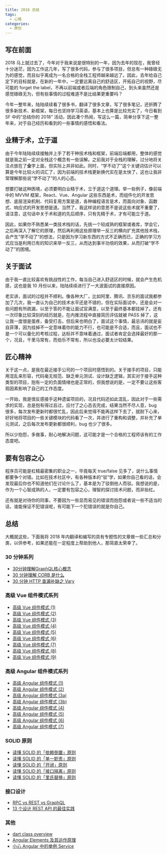 ```yaml
---
title: 2018 总结
tags:
  - 心情 
categories:   
  - 原创
---
```


## 写在前面
2018 马上就过去了，今年对于我来说是很特别的一年，因为去年的现在，我曾经十分迷茫，因为工作这几年，写了很多代码，参与了很多项目，但总有一种碌碌无为的感觉，而且似乎离成为一名合格的全栈工程师越来越远了。因此，去年给自己定下的目标就是，在新的一年中，一定要远离自己的舒适区，开拓自己的视野，尽可能的 forget the label，不再以前端或者后端的角色限制自己，到头来虽然还是感觉碌碌无为，但有些事情的过程难道不是比结果更重要吗？

今年一整年来，陆陆续续看了很多书，翻译了很多文章，写了很多笔记，还折腾了很多新技术、新框架，每日也坚持学习英语，基本上也算是比较充实了，今日看到 SF 中的“总结你的 2018” 活动，因此凑个热闹，写这么一篇，简单分享下这一整年来，对于自己经历和看到的一些事情的感悟和看法。

## 业精于术，立于道
由于今年陆陆续续接触并上手了若干种技术栈和框架，前端后端都用，整体的感觉就是我之前一定对全栈这个概念有一些误解。之前我对于全栈的理解，过分地将关注点放在了**全**字上面，但实际上并非如此。同时，“学不动了”这个关键词估计可以算是今年比较火的词汇了，因为前端的技术栈更新换代实在是太快了，这也让我非常理解那些说“学不动了”的人的心态。

想要打破这种困境，必须要明白业精于术，立于道这个道理。举一些例子，像前端中的 MVVM 框架，React、Vue、Angular 这些东西是术，而组件化的开发思想、底层渲染机制、代码复用方案是道，各种编程语言是术，而面向对象、函数式、响应式的开发思想是道。当然了，我这样说的意思不是说这些术就不重要了，请注意，这句话中关于术和道的先后顺序，只有先精于术，才有可能立于道。

因此，如果你不熟悉某一类技术栈的话，先挑一个较成熟的框架或者库，学会它，之后再深入了解它的原理，然后再利用这些原理举一反三的横向扩充其他技术栈，会产生”学不动了“的想法，只是因为学习新东西的方式不正确而已，正确的学习方式应当是利用已有的知识来举一反三，从而达到事半功倍的效果，从而打破“学不动了”的困境。

## 关于面试
由于我一直比较喜欢有挑战性的工作，每当自己进入舒适区的时候，就会产生危机感，这也是我 10 月份以来，陆陆续续进行了一大波面试的直接原因。

老实讲，面试的过程并不顺利。像各种大厂，比如阿里、腾讯、京东的面试我都参加了几次，我一直认为自己的技术水平还是不错的，但在实际面试中，还是会对一些问题有所疏漏，以至于答的不能让面试官满意，以至于最终基本都挂掉了。还有一次印象比较深刻的经历就是，在内推流程中直接简历评估就被 PASS 掉了，这让我一度很是蛋疼，备受打击。但后来也明白了，面试这个事情，最忌讳的就是妄自菲薄，因为挂掉不一定意味着你的能力不行，也可能是不合适，而且，面试也不是一个可以量化的考核过程，达标并不意味着通过，面试者肯定会选择最好的那一个，况且，千里马常有，而伯乐不常有，所以也没必要太计较结果。

## 匠心精神
关于这一点，是我在最近接手公司的一个项目时感悟到的。关于接手的项目，只能用混乱来形容，代码毫无规范、缺乏单元测试、设计缺乏逻辑，其实对于接手这种类型的项目，抱有一定的负面情绪也是正常的，但我想说的是，一定不要让这些客观因素影响了自己的工作态度。

一开始，我是很反感接手这种遗留项目的，况且代码还如此混乱，因此对于一些需求的实现，总是抱有得过且过，应付了之心态去完成，结果当然不尽人意，bug 很多，每次发布更新时都很忙乱，因此后来觉得不能再这样下去了，就耐下心来，好好地将项目的一些关键模块的代码看了一次，并进行了重构和调整，并补充了单元测试，之后每次发布更新都很顺利，bug 也少了很多。

所以少抱怨，多做事，耐心地解决问题，这可能才是一个合格的工程师该有的工作态度吧。

## 要有包容之心
程序员可能是杠精最密集的职业之一，毕竟每天 true/false 见多了，说什么事情都要争个对错。比如在技术社区中，有各种版本的“驳”学，如果你自己看的话，会发现最后你也不知道他们在讨论什么了，基本是为了驳倒他人而驳。我想说的是，作为一个心智成熟的人，一定要有包容之心，理智的探讨技术问题，而非抬杠。

还有就是对待你的同事，不要因为一些显而易见的错误而抱怨或者说一些不适当的话，谁能保证不犯错误呢，有可能下一个犯错误的就是你自己。

## 总结
大概就这些，下面我将 2018 年内翻译和编写的具有专题性的文章做一些汇总和分类，以供参考，如果还能在一定程度上帮助到他人，那简直太荣幸了。

### 30 分钟系列
* [30分钟理解GraphQL核心概念](https://segmentfault.com/a/1190000014131950)
* [30 分钟理解 CORB 是什么](https://segmentfault.com/a/1190000016126079)
* [30 分钟 HTTP 查漏补缺之 Vary](https://segmentfault.com/a/1190000016648967)

### 高级 Vue 组件模式系列
* [高级 Vue 组件模式 (1)](https://segmentfault.com/a/1190000016747215)
* [高级 Vue 组件模式 (2)](https://segmentfault.com/a/1190000016747611)
* [高级 Vue 组件模式 (3)](https://segmentfault.com/a/1190000016748517)
* [高级 Vue 组件模式 (4)](https://segmentfault.com/a/1190000016752269)
* [高级 Vue 组件模式 (5)](https://segmentfault.com/a/1190000016752855)
* [高级 Vue 组件模式 (6)](https://segmentfault.com/a/1190000016754202)
* [高级 Vue 组件模式 (7)](https://segmentfault.com/a/1190000016815173)
* [高级 Vue 组件模式 (8)](https://segmentfault.com/a/1190000016826929)
* [高级 Vue 组件模式 (9)](https://segmentfault.com/a/1190000016840482)

### 高级 Angular 组件模式系列
* [高级 Angular 组件模式 (1)](https://segmentfault.com/a/1190000012793619)
* [高级 Angular 组件模式 (2)](https://segmentfault.com/a/1190000012793712)
* [高级 Angular 组件模式 (3a)](https://segmentfault.com/a/1190000012793802)
* [高级 Angular 组件模式 (3b)](https://segmentfault.com/a/1190000012795082)
* [高级 Angular 组件模式 (4)](https://segmentfault.com/a/1190000013278717)
* [高级 Angular 组件模式 (5)](https://segmentfault.com/a/1190000013300419)
* [高级 Angular 组件模式 (6)](https://segmentfault.com/a/1190000015093146)
* [高级 Angular 组件模式 (7)](https://segmentfault.com/a/1190000016609578)

### SOLID 原则
* [读懂 SOLID 的「依赖倒置」原则](https://segmentfault.com/a/1190000012929864)
* [读懂 SOLID 的「单一职责」原则](https://segmentfault.com/a/1190000013100807)
* [读懂 SOLID 的「开闭」原则](https://segmentfault.com/a/1190000013123183)
* [读懂 SOLID 的「接口隔离」原则](https://segmentfault.com/a/1190000013208721)
* [读懂 SOLID 的「里氏替换」原则](https://segmentfault.com/a/1190000013208730)
  
### 接口设计
* [RPC vs REST vs GraphQL](https://segmentfault.com/a/1190000013961872)
* [13 个设计 REST API 的最佳实践](https://segmentfault.com/a/1190000017464263)

### 其他
* [dart class overview](https://segmentfault.com/a/1190000015464490)
* [Angular Elements 及其运作原理](https://segmentfault.com/a/1190000015647566)
* [小心 Angular 中的单例 Service](https://segmentfault.com/a/1190000014639165)